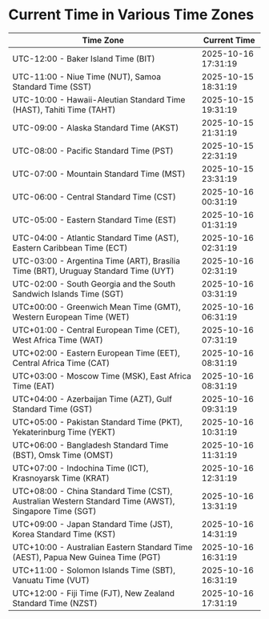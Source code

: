 # Current Time in Various Time Zones

| Time Zone | Current Time |
|-----------|--------------|
| UTC-12:00 - Baker Island Time (BIT) | 2025-10-16 17:31:19 |
| UTC-11:00 - Niue Time (NUT), Samoa Standard Time (SST) | 2025-10-15 18:31:19 |
| UTC-10:00 - Hawaii-Aleutian Standard Time (HAST), Tahiti Time (TAHT) | 2025-10-15 19:31:19 |
| UTC-09:00 - Alaska Standard Time (AKST) | 2025-10-15 21:31:19 |
| UTC-08:00 - Pacific Standard Time (PST) | 2025-10-15 22:31:19 |
| UTC-07:00 - Mountain Standard Time (MST) | 2025-10-15 23:31:19 |
| UTC-06:00 - Central Standard Time (CST) | 2025-10-16 00:31:19 |
| UTC-05:00 - Eastern Standard Time (EST) | 2025-10-16 01:31:19 |
| UTC-04:00 - Atlantic Standard Time (AST), Eastern Caribbean Time (ECT) | 2025-10-16 02:31:19 |
| UTC-03:00 - Argentina Time (ART), Brasília Time (BRT), Uruguay Standard Time (UYT) | 2025-10-16 02:31:19 |
| UTC-02:00 - South Georgia and the South Sandwich Islands Time (SGT) | 2025-10-16 03:31:19 |
| UTC±00:00 - Greenwich Mean Time (GMT), Western European Time (WET) | 2025-10-16 06:31:19 |
| UTC+01:00 - Central European Time (CET), West Africa Time (WAT) | 2025-10-16 07:31:19 |
| UTC+02:00 - Eastern European Time (EET), Central Africa Time (CAT) | 2025-10-16 08:31:19 |
| UTC+03:00 - Moscow Time (MSK), East Africa Time (EAT) | 2025-10-16 08:31:19 |
| UTC+04:00 - Azerbaijan Time (AZT), Gulf Standard Time (GST) | 2025-10-16 09:31:19 |
| UTC+05:00 - Pakistan Standard Time (PKT), Yekaterinburg Time (YEKT) | 2025-10-16 10:31:19 |
| UTC+06:00 - Bangladesh Standard Time (BST), Omsk Time (OMST) | 2025-10-16 11:31:19 |
| UTC+07:00 - Indochina Time (ICT), Krasnoyarsk Time (KRAT) | 2025-10-16 12:31:19 |
| UTC+08:00 - China Standard Time (CST), Australian Western Standard Time (AWST), Singapore Time (SGT) | 2025-10-16 13:31:19 |
| UTC+09:00 - Japan Standard Time (JST), Korea Standard Time (KST) | 2025-10-16 14:31:19 |
| UTC+10:00 - Australian Eastern Standard Time (AEST), Papua New Guinea Time (PGT) | 2025-10-16 16:31:19 |
| UTC+11:00 - Solomon Islands Time (SBT), Vanuatu Time (VUT) | 2025-10-16 16:31:19 |
| UTC+12:00 - Fiji Time (FJT), New Zealand Standard Time (NZST) | 2025-10-16 17:31:19 |
